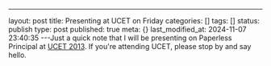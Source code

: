 ---
layout: post
title: Presenting at UCET on Friday
categories: []
tags: []
status: publish
type: post
published: true
meta: {}
last_modified_at: 2024-11-07 23:40:35
---Just a quick note that I will be presenting on Paperless Principal at 
[UCET 2013](http://sched.ucet.org). If you're attending UCET, please stop by and say hello. ​

